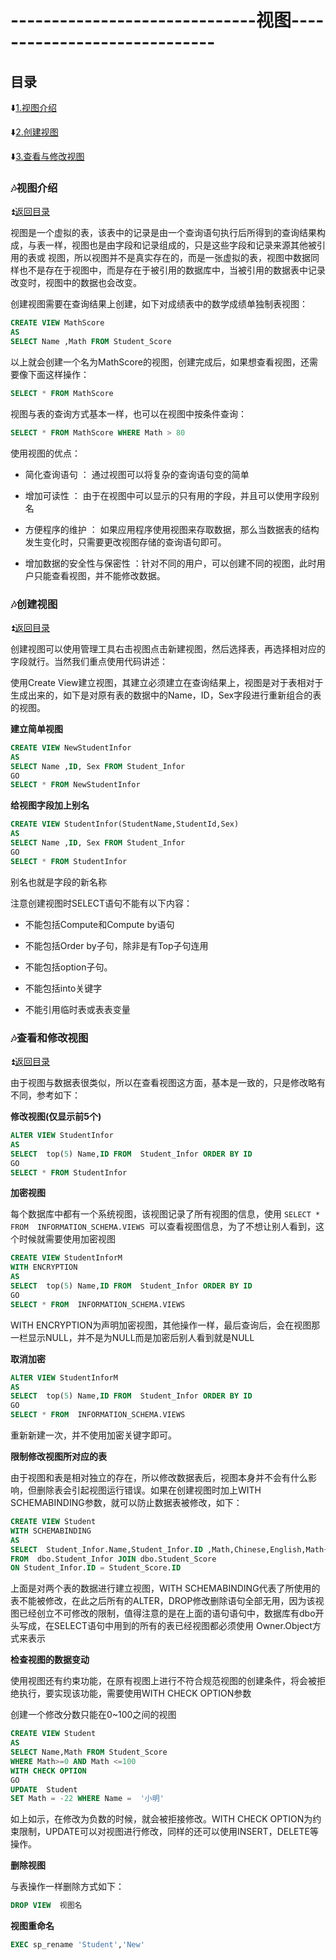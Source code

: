 # ------------------------------视图----------------------------- #


<p id="title"></p>

## 目录 ##

:arrow_down:<a href="#a1">1.视图介绍</a>

:arrow_down:<a href="#a2">2.创建视图</a>

:arrow_down:<a href="#a3">3.查看与修改视图</a>


<p id="a1"></p>

### :notes:视图介绍 ###

:arrow_double_up:<a href = "#title">返回目录</a>

视图是一个虚拟的表，该表中的记录是由一个查询语句执行后所得到的查询结果构成，与表一样，视图也是由字段和记录组成的，只是这些字段和记录来源其他被引用的表或
视图，所以视图并不是真实存在的，而是一张虚拟的表，视图中数据同样也不是存在于视图中，而是存在于被引用的数据库中，当被引用的数据表中记录改变时，视图中的数据也会改变。



创建视图需要在查询结果上创建，如下对成绩表中的数学成绩单独制表视图：

```sql
CREATE VIEW MathScore
AS
SELECT Name ,Math FROM Student_Score
```

以上就会创建一个名为MathScore的视图，创建完成后，如果想查看视图，还需要像下面这样操作：

```sql
SELECT * FROM MathScore
```
视图与表的查询方式基本一样，也可以在视图中按条件查询：

```sql
SELECT * FROM MathScore WHERE Math > 80
```

使用视图的优点：

  * 简化查询语句 ： 通过视图可以将复杂的查询语句变的简单
  
  * 增加可读性 ： 由于在视图中可以显示的只有用的字段，并且可以使用字段别名
  
  * 方便程序的维护 ： 如果应用程序使用视图来存取数据，那么当数据表的结构发生变化时，只需要更改视图存储的查询语句即可。
  
  * 增加数据的安全性与保密性 ：针对不同的用户，可以创建不同的视图，此时用户只能查看视图，并不能修改数据。

<p id="a2"></p>

### :notes:创建视图 ###

:arrow_double_up:<a href = "#title">返回目录</a>

创建视图可以使用管理工具右击视图点击新建视图，然后选择表，再选择相对应的字段就行。当然我们重点使用代码讲述：

使用Create View建立视图，其建立必须建立在查询结果上，视图是对于表相对于生成出来的，如下是对原有表的数据中的Name，ID，Sex字段进行重新组合的表的视图。

**建立简单视图**

```sql
CREATE VIEW NewStudentInfor
AS
SELECT Name ,ID, Sex FROM Student_Infor
GO
SELECT * FROM NewStudentInfor
```

**给视图字段加上别名**

```sql
CREATE VIEW StudentInfor(StudentName,StudentId,Sex)
AS
SELECT Name ,ID, Sex FROM Student_Infor
GO
SELECT * FROM StudentInfor
```

别名也就是字段的新名称

注意创建视图时SELECT语句不能有以下内容：

   * 不能包括Compute和Compute by语句
   
   * 不能包括Order by子句，除非是有Top子句连用
   
   * 不能包括option子句。
   
   * 不能包括into关键字
   
   * 不能引用临时表或表表变量
   
<p id="a3"></p>

### :notes:查看和修改视图 ###

:arrow_double_up:<a href = "#title">返回目录</a>

由于视图与数据表很类似，所以在查看视图这方面，基本是一致的，只是修改略有不同，参考如下：

**修改视图(仅显示前5个)**

```sql
ALTER VIEW StudentInfor
AS 
SELECT  top(5) Name,ID FROM  Student_Infor ORDER BY ID
GO
SELECT * FROM StudentInfor
```

**加密视图**

每个数据库中都有一个系统视图，该视图记录了所有视图的信息，使用 `SELECT * FROM  INFORMATION_SCHEMA.VIEWS `可以查看视图信息，为了不想让别人看到，这个时候就需要使用加密视图

```sql
CREATE VIEW StudentInforM
WITH ENCRYPTION
AS 
SELECT  top(5) Name,ID FROM  Student_Infor ORDER BY ID
GO
SELECT * FROM  INFORMATION_SCHEMA.VIEWS
```

WITH ENCRYPTION为声明加密视图，其他操作一样，最后查询后，会在视图那一栏显示NULL，并不是为NULL而是加密后别人看到就是NULL

**取消加密**

```sql
ALTER VIEW StudentInforM
AS 
SELECT  top(5) Name,ID FROM  Student_Infor ORDER BY ID
GO
SELECT * FROM  INFORMATION_SCHEMA.VIEWS
```

重新新建一次，并不使用加密关键字即可。

**限制修改视图所对应的表**

由于视图和表是相对独立的存在，所以修改数据表后，视图本身并不会有什么影响，但删除表会引起视图运行错误。如果在创建视图时加上WITH SCHEMABINDING参数，就可以防止数据表被修改，如下：

```sql
CREATE VIEW Student
WITH SCHEMABINDING
AS 
SELECT  Student_Infor.Name,Student_Infor.ID ,Math,Chinese,English,Math+Chinese+English AS Score 
FROM  dbo.Student_Infor JOIN dbo.Student_Score
ON Student_Infor.ID = Student_Score.ID
```
上面是对两个表的数据进行建立视图，WITH SCHEMABINDING代表了所使用的表不能被修改，在此之后所有的ALTER，DROP修改删除语句全部无用，因为该视图已经创立不可修改的限制，值得注意的是在上面的语句语句中，数据库有dbo开头写成，在SELECT语句中用到的所有的表已经视图都必须使用  Owner.Object方式来表示

**检查视图的数据变动**

使用视图还有约束功能，在原有视图上进行不符合规范视图的创建条件，将会被拒绝执行，要实现该功能，需要使用WITH CHECK OPTION参数


创建一个修改分数只能在0~100之间的视图

```sql
CREATE VIEW Student
AS 
SELECT Name,Math FROM Student_Score 
WHERE Math>=0 AND Math <=100
WITH CHECK OPTION
GO
UPDATE  Student
SET Math = -22 WHERE Name =  '小明'
```

如上如示，在修改为负数的时候，就会被拒接修改。WITH CHECK OPTION为约束限制，UPDATE可以对视图进行修改，同样的还可以使用INSERT，DELETE等操作。

**删除视图**

与表操作一样删除方式如下：

```sql
DROP VIEW  视图名
```
**视图重命名**

```sql
EXEC sp_rename 'Student','New'
```








